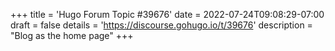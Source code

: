 +++
title = 'Hugo Forum Topic #39676'
date = 2022-07-24T09:08:29-07:00
draft = false
details = 'https://discourse.gohugo.io/t/39676'
description = "Blog as the home page"
+++
